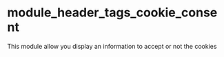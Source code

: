 # module_header_tags_cookie_consent
This module allow you display an information to accept or not the cookies
